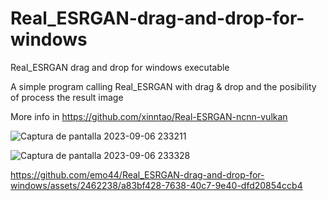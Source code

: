 # Real_ESRGAN-drag-and-drop-for-windows
Real_ESRGAN drag and drop for windows executable

A simple program calling Real_ESRGAN with drag & drop and the posibility of process the result image

More info in https://github.com/xinntao/Real-ESRGAN-ncnn-vulkan

![Captura de pantalla 2023-09-06 233211](https://github.com/emo44/Real_ESRGAN-drag-and-drop-for-windows/assets/2462238/7a6ab9c0-c8c6-47dd-9edd-c756228259b4)


![Captura de pantalla 2023-09-06 233328](https://github.com/emo44/Real_ESRGAN-drag-and-drop-for-windows/assets/2462238/b898a09b-c36c-4863-9a8a-153caf9ad480)


https://github.com/emo44/Real_ESRGAN-drag-and-drop-for-windows/assets/2462238/a83bf428-7638-40c7-9e40-dfd20854ccb4

